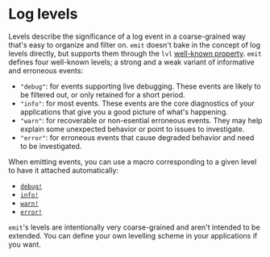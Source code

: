 # Log levels

Levels describe the significance of a log event in a coarse-grained way that's easy to organize and filter on. `emit` doesn't bake in the concept of log levels directly, but supports them through the `lvl` [well-known property](https://docs.rs/emit/0.11.9/emit/well_known/index.html). `emit` defines four well-known levels; a strong and a weak variant of informative and erroneous events:

- `"debug"`: for events supporting live debugging. These events are likely to be filtered out, or only retained for a short period.
- `"info"`: for most events. These events are the core diagnostics of your applications that give you a good picture of what's happening.
- `"warn"`: for recoverable or non-esential erroneous events. They may help explain some unexpected behavior or point to issues to investigate.
- `"error"`: for erroneous events that cause degraded behavior and need to be investigated.

When emitting events, you can use a macro corresponding to a given level to have it attached automatically:

- [`debug!`](https://docs.rs/emit/0.11.9/emit/macro.debug.html)
- [`info!`](https://docs.rs/emit/0.11.9/emit/macro.info.html)
- [`warn!`](https://docs.rs/emit/0.11.9/emit/macro.warn.html)
- [`error!`](https://docs.rs/emit/0.11.9/emit/macro.error.html)

`emit`'s levels are intentionally very coarse-grained and aren't intended to be extended. You can define your own levelling scheme in your applications if you want.
